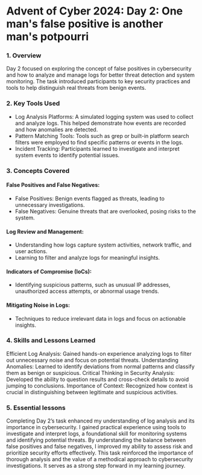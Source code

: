 # Advent of Cyber 2024:  Day 2: One man's false positive is another man's potpourri

### 1. Overview
Day 2 focused on exploring the concept of false positives in cybersecurity and how to analyze and manage logs for better threat detection and system monitoring. The task introduced participants to key security practices and tools to help distinguish real threats from benign events.

### 2. Key Tools Used
- Log Analysis Platforms: A simulated logging system was used to collect and analyze logs. This helped demonstrate how events are recorded and how anomalies are detected.
- Pattern Matching Tools: Tools such as grep or built-in platform search filters were employed to find specific patterns or events in the logs.
- Incident Tracking: Participants learned to investigate and interpret system events to identify potential issues.

### 3. Concepts Covered
#### False Positives and False Negatives:
- False Positives: Benign events flagged as threats, leading to unnecessary investigations.
- False Negatives: Genuine threats that are overlooked, posing risks to the system.

#### Log Review and Management:
- Understanding how logs capture system activities, network traffic, and user actions.
- Learning to filter and analyze logs for meaningful insights.

#### Indicators of Compromise (IoCs):
- Identifying suspicious patterns, such as unusual IP addresses, unauthorized access attempts, or abnormal usage trends.

#### Mitigating Noise in Logs:
- Techniques to reduce irrelevant data in logs and focus on actionable insights.

### 4. Skills and Lessons Learned
Efficient Log Analysis: Gained hands-on experience analyzing logs to filter out unnecessary noise and focus on potential threats.
Understanding Anomalies: Learned to identify deviations from normal patterns and classify them as benign or suspicious.
Critical Thinking in Security Analysis: Developed the ability to question results and cross-check details to avoid jumping to conclusions.
Importance of Context: Recognized how context is crucial in distinguishing between legitimate and suspicious activities.

### 5. Essential lessons
Completing Day 2’s task enhanced my understanding of log analysis and its importance in cybersecurity. I gained practical experience using tools to investigate and interpret logs, a foundational skill for monitoring systems and identifying potential threats. By understanding the balance between false positives and false negatives, I improved my ability to assess risk and prioritize security efforts effectively.
This task reinforced the importance of thorough analysis and the value of a methodical approach to cybersecurity investigations. It serves as a strong step forward in my learning journey.
